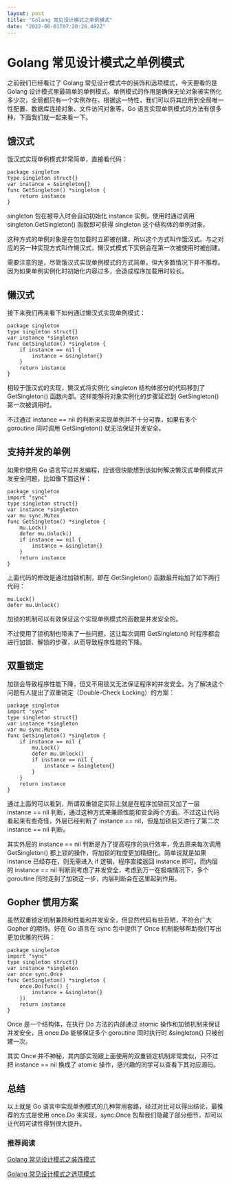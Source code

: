 ```yaml
---
layout: post
title: "Golang 常见设计模式之单例模式"
date: "2022-06-01T07:20:26.482Z"
---
```

Golang 常见设计模式之单例模式
==================

之前我们已经看过了 Golang 常见设计模式中的装饰和选项模式，今天要看的是 Golang 设计模式里最简单的单例模式。单例模式的作用是确保无论对象被实例化多少次，全局都只有一个实例存在。根据这一特性，我们可以将其应用到全局唯一性配置、数据库连接对象、文件访问对象等。Go 语言实现单例模式的方法有很多种，下面我们就一起来看一下。

饿汉式
---

饿汉式实现单例模式非常简单，直接看代码：

    package singleton
    type singleton struct{}
    var instance = &singleton{}
    func GetSingleton() *singleton {
        return instance
    }
    

singleton 包在被导入时会自动初始化 instance 实例，使用时通过调用 singleton.GetSingleton() 函数即可获得 singleton 这个结构体的单例对象。

这种方式的单例对象是在包加载时立即被创建，所以这个方式叫作饿汉式。与之对应的另一种实现方式叫作懒汉式，懒汉式模式下实例会在第一次被使用时被创建。

需要注意的是，尽管饿汉式实现单例模式的方式简单，但大多数情况下并不推荐。因为如果单例实例化时初始化内容过多，会造成程序加载用时较长。

懒汉式
---

接下来我们再来看下如何通过懒汉式实现单例模式：

    package singleton
    type singleton struct{}
    var instance *singleton
    func GetSingleton() *singleton {
        if instance == nil {
            instance = &singleton{}
        }
        return instance
    }
    

相较于饿汉式的实现，懒汉式将实例化 singleton 结构体部分的代码移到了 GetSingleton() 函数内部。这样能够将对象实例化的步骤延迟到 GetSingleton() 第一次被调用时。

不过通过 instance == nil 的判断来实现单例并不十分可靠，如果有多个 goroutine 同时调用 GetSingleton() 就无法保证并发安全。

支持并发的单例
-------

如果你使用 Go 语言写过并发编程，应该很快能想到该如何解决懒汉式单例模式并发安全问题，比如像下面这样：

    package singleton
    import "sync"
    type singleton struct{}
    var instance *singleton
    var mu sync.Mutex
    func GetSingleton() *singleton {
        mu.Lock()
        defer mu.Unlock()
        if instance == nil {
            instance = &singleton{}
        }
        return instance
    }
    

上面代码的修改是通过加锁机制，即在 GetSingleton() 函数最开始加了如下两行代码：

    mu.Lock()
    defer mu.Unlock()
    

加锁的机制可以有效保证这个实现单例模式的函数是并发安全的。

不过使用了锁机制也带来了一些问题，这让每次调用 GetSingleton() 时程序都会进行加锁、解锁的步骤，从而导致程序性能的下降。

双重锁定
----

加锁会导致程序性能下降，但又不用锁又无法保证程序的并发安全。为了解决这个问题有人提出了双重锁定（Double-Check Locking）的方案：

    package singleton
    import "sync"
    type singleton struct{}
    var instance *singleton
    var mu sync.Mutex
    func GetSingleton() *singleton {
        if instance == nil {
            mu.Lock()
            defer mu.Unlock()
            if instance == nil {
                instance = &singleton{}
            }
        }
        return instance
    }
    

通过上面的可以看到，所谓双重锁定实际上就是在程序加锁前又加了一层 instance == nil 判断，通过这种方式来兼顾性能和安全两个方面。不过这让代码看起来有些奇怪，外层已经判断了 instance == nil，但是加锁后又进行了第二次 instance == nil 判断。

其实外层的 instance == nil 判断是为了提高程序的执行效率，免去原来每次调用 GetSingleton() 都上锁的操作，将加锁的粒度更加精细化。简单说就是如果 instance 已经存在，则无需进入 if 逻辑，程序直接返回 instance 即可。而内层的 instance == nil 判断则考虑了并发安全，考虑到万一在极端情况下，多个 goroutine 同时走到了加锁这一步，内层判断会在这里起到作用。

Gopher 惯用方案
-----------

虽然双重锁定机制兼顾和性能和并发安全，但显然代码有些丑陋，不符合广大 Gopher 的期待。好在 Go 语言在 sync 包中提供了 Once 机制能够帮助我们写出更加优雅的代码：

    package singleton
    import "sync"
    type singleton struct{}
    var instance *singleton
    var once sync.Once
    func GetSingleton() *singleton {
        once.Do(func() {
            instance = &singleton{}
        })
        return instance
    }
    

Once 是一个结构体，在执行 Do 方法的内部通过 atomic 操作和加锁机制来保证并发安全，且 once.Do 能够保证多个 goroutine 同时执行时 &singleton{} 只被创建一次。

其实 Once 并不神秘，其内部实现跟上面使用的双重锁定机制非常类似，只不过把 instance == nil 换成了 atomic 操作，感兴趣的同学可以查看下其对应源码。

总结
--

以上就是 Go 语言中实现单例模式的几种常用套路，经过对比可以得出结论，最推荐的方式是使用 once.Do 来实现，sync.Once 包帮我们隐藏了部分细节，却可以让代码可读性得到很大提升。

### 推荐阅读

[Golang 常见设计模式之装饰模式](https://www.upyun.com/tech/article/702/Golang%20%E5%B8%B8%E8%A7%81%E8%AE%BE%E8%AE%A1%E6%A8%A1%E5%BC%8F%E4%B9%8B%E8%A3%85%E9%A5%B0%E6%A8%A1%E5%BC%8F.html)

[Golang 常见设计模式之选项模式](https://www.upyun.com/tech/article/688/Golang%20%E5%B8%B8%E8%A7%81%E8%AE%BE%E8%AE%A1%E6%A8%A1%E5%BC%8F%E4%B9%8B%E9%80%89%E9%A1%B9%E6%A8%A1%E5%BC%8F.html)